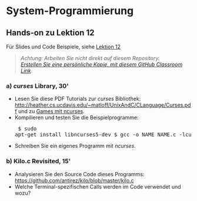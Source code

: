 # System-Programmierung
## Hands-on zu Lektion 12
Für Slides und Code Beispiele, siehe [Lektion 12](../../../fhnw-syspr/blob/master/12/README.md)

> *Achtung: Arbeiten Sie nicht direkt auf diesem Repository.*<br/>
> *[Erstellen Sie eine persönliche Kopie, mit diesem GitHub Classroom Link](https://classroom.github.com/a/kVYzBxP6).*

### a) *curses* Library, 30'
* Lesen Sie diese PDF Tutorials zur *curses* Bibliothek: http://heather.cs.ucdavis.edu/~matloff/UnixAndC/CLanguage/Curses.pdf und zu [Games mit ncurses](https://www.viget.com/articles/game-programming-in-c-with-the-ncurses-library/).
* Kompilieren und testen Sie die Beispielprogramme:<pre>
    $ sudo apt-get install libncurses5-dev
    $ gcc -o NAME NAME.c -lcurses</pre>
* Schreiben Sie ein eigenes Programm mit *ncurses*.

### b) Kilo.c Revisited, 15'
* Analysieren Sie den Source Code dieses Programms: https://github.com/antirez/kilo/blob/master/kilo.c
* Welche Terminal-spezifischen Calls werden im Code verwendet und wozu?

